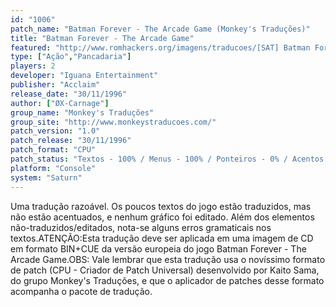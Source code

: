 ```yaml
---
id: "1006"
patch_name: "Batman Forever - The Arcade Game (Monkey's Traduções)"
title: "Batman Forever - The Arcade Game"
featured: "http://www.romhackers.org/imagens/traducoes/[SAT] Batman Forever - The Arcade Game - Monkey's Traduções - 1.png"
type: ["Ação","Pancadaria"]
players: 2
developer: "Iguana Entertainment"
publisher: "Acclaim"
release_date: "30/11/1996"
author: ["ØX-Carnage"]
group_name: "Monkey's Traduções"
group_site: "http://www.monkeystraducoes.com/"
patch_version: "1.0"
patch_release: "30/11/1996"
patch_format: "CPU"
patch_status: "Textos - 100% / Menus - 100% / Ponteiros - 0% / Acentos - 0% / Gráficos - 0%"
platform: "Console"
system: "Saturn"
---
```


Uma tradução razoável. Os poucos textos do jogo estão traduzidos, mas não estão acentuados, e nenhum gráfico foi editado. Além dos elementos não-traduzidos/editados, nota-se alguns erros gramaticais nos textos.ATENÇÃO:Esta tradução deve ser aplicada em uma imagem de CD em formato BIN+CUE da versão europeia do jogo Batman Forever - The Arcade Game.OBS: Vale lembrar que esta tradução usa o novíssimo formato de patch (CPU - Criador de Patch Universal) desenvolvido por Kaito Sama, do grupo Monkey's Traduções, e que o aplicador de patches desse formato acompanha o pacote de tradução.